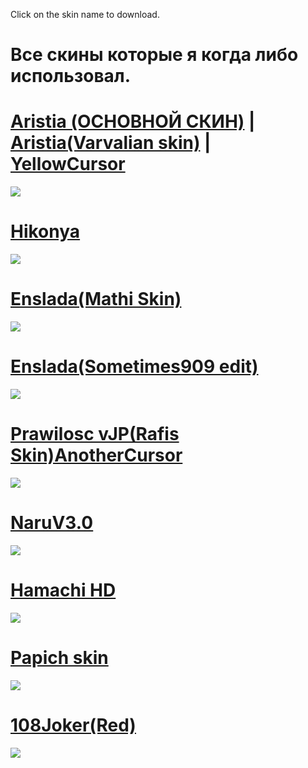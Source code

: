 Click on the skin name to download.
# Все скины которые я когда либо использовал.

# [Aristia (ОСНОВНОЙ СКИН)](https://drive.google.com/file/d/1KR0rJLqpRkAdDGrV1Q3iKYJ_WBcAfOaF/view?usp=drivesdk) | [Aristia(Varvalian skin)](https://dl.dropboxusercontent.com/s/hhzpj9rsib90m2k/-%20%23%20Aristia%28Varvalian%20skin%29.osk) | [YellowCursor](https://dl.dropboxusercontent.com/s/8v4nyt7ec71ft1n/-%20%23%20Aristia%28Varvalian%20skin%29AnotherCursor.osk)
![](https://i.imgur.com/2SLQLny.jpg) 

# [Hikonya](https://dl.dropboxusercontent.com/s/km1sjnnigsrvkos/-%20%23%20Hikonya.osk)
![](https://i.imgur.com/Yex5OZG.jpg)

# [Enslada(Mathi Skin)](https://dl.dropboxusercontent.com/s/f174q475g8pa0q6/-%20%23%20Enslada%28Mathi%20Skin%29.osk)
![](https://i.imgur.com/KFVtxrB.jpg)

# [Enslada(Sometimes909 edit)](https://dl.dropboxusercontent.com/s/oa75wwmmw7x64g3/-%20%23%20Enslada%20%28Sometimes909%20edit%29.osk)
![](https://i.imgur.com/IHf9lzS.jpg)

# [Prawilosc vJP(Rafis Skin)AnotherCursor](https://dl.dropboxusercontent.com/s/nf6kuzidv09w15o/-%20%23%20Prawilosc%20vJP%28Rafis%20Skin%29AnotherCursor.osk)
![](https://i.imgur.com/7VysTe3.jpg)

# [NaruV3.0](https://dl.dropboxusercontent.com/s/a0xpb71mgyy3cyo/-%20%23%20NaruV3.0.osk)
![](https://i.imgur.com/2i58rgL.jpg)

# [Hamachi HD](https://drive.google.com/file/d/1wYZqy5aQpfdW8XgBoe9S0lOfonD_CKeF/view?usp=drivesdk)
![](https://i.imgur.com/cgnnV2V.jpg )

# [Papich skin](https://dl.dropboxusercontent.com/s/h2w0w3qyajnbw1g/%21papich.osk)
![](https://i.imgur.com/XVxS17U.jpg)

# [108Joker(Red)](https://dl.dropboxusercontent.com/s/gbqm6rc6g2xe41u/-%20%23%20108Joker%28Red%29.osk)
![](https://i.imgur.com/AnjXQmk.jpg)

